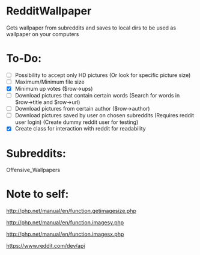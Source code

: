 # RedditWallpaper
Gets wallpaper from subreddits and saves to local dirs to be used as wallpaper on your computers

# To-Do:

- [ ] Possibility to accept only HD pictures (Or look for specific picture size)
- [ ] Maximum/Minimum file size
- [x] Minimum up votes ($row->ups)
- [ ] Download pictures that contain certain words (Search for words in $row->title and $row->url)
- [ ] Download pictures from certain author ($row->author)
- [ ] Download pictures saved by user on chosen subreddits (Requires reddit user login) (Create dummy reddit user for testing)
- [x] Create class for interaction with reddit for readability

# Subreddits:
Offensive_Wallpapers

# Note to self:
http://php.net/manual/en/function.getimagesize.php

http://php.net/manual/en/function.imagesy.php

http://php.net/manual/en/function.imagesx.php

https://www.reddit.com/dev/api
